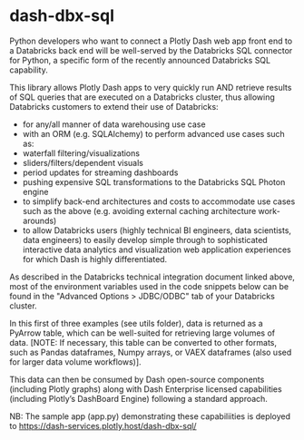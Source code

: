 # dash-dbx-sql

Python developers who want to connect a Plotly Dash web app front end to a Databricks back end will be well-served by the Databricks SQL connector for Python, a specific form of the recently announced Databricks SQL capability.

This library allows Plotly Dash apps to very quickly run AND retrieve results of SQL queries that are executed on a Databricks cluster, thus allowing Databricks customers to extend their use of Databricks:

- for any/all manner of data warehousing use case
- with an ORM (e.g. SQLAlchemy) to perform advanced use cases such as:
- waterfall filtering/visualizations
- sliders/filters/dependent visuals
- period updates for streaming dashboards
- pushing expensive SQL transformations to the Databricks SQL Photon engine
- to simplify back-end architectures and costs to accommodate use cases such as the above (e.g. avoiding external caching architecture work-arounds)
- to allow Databricks users (highly technical BI engineers, data scientists, data engineers) to easily develop simple through to sophisticated interactive data analytics and visualization web application experiences for which Dash is highly differentiated.

As described in the Databricks technical integration document linked above, most of the environment variables used in the code snippets below can be found in the "Advanced Options > JDBC/ODBC" tab of your Databricks cluster.

In this first of three examples (see utils folder), data is returned as a PyArrow table, which can be well-suited for retrieving large volumes of data. [NOTE: If necessary, this table can be converted to other formats, such as Pandas dataframes, Numpy arrays, or VAEX dataframes (also used for larger data volume workflows)].

This data can then be consumed by Dash open-source components (including Plotly graphs) along with Dash Enterprise licensed capabilities (including Plotly’s DashBoard Engine) following a standard approach.

NB: The sample app (app.py) demonstrating these capabiliities is deployed to https://dash-services.plotly.host/dash-dbx-sql/
